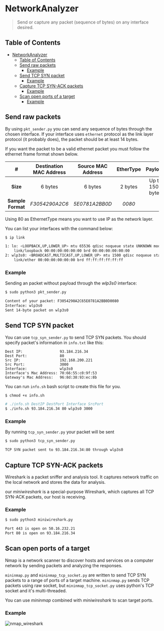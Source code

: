 # NetworkAnalyzer

> Send or capture any packet (sequence of bytes) on any interface desired.

## Table of Contents

- [NetworkAnalyzer](#networkanalyzer)
  - [Table of Contents](#table-of-contents)
  - [Send raw packets](#send-raw-packets)
    - [Example](#example)
  - [Send TCP SYN packet](#send-tcp-syn-packet)
    - [Example](#example-1)
  - [Capture TCP SYN-ACK packets](#capture-tcp-syn-ack-packets)
    - [Example](#example-2)
  - [Scan open ports of a target](#scan-open-ports-of-a-target)
    - [Example](#example-3)

## Send raw packets

By using `pkt_sender.py` you can send any sequence of bytes through the chosen interface. If your interface uses `ethernet` protocol as the link layer protocol (it probably does), the packet should be at least 14 bytes.

If you want the packet to be a valid ethernet packet you must follow the ethernet frame format shown below.

| # | Destination MAC Address | Source MAC Address | EtherType | Payload
| :-----------: | :-----------: | :-----------: | :-----------: | :-----------: |
| **Size** | 6 bytes | 6 bytes | 2 bytes | Up to 1500 bytes
| **Sample Format** | _F3054290A2C6_ | _5E0781A2BB0D_ | _0080_ |

Using 80 as EthernetType means you want to use IP as the network layer.

You can list your interfaces with the command below:

```bash
$ ip link

1: lo: <LOOPBACK,UP,LOWER_UP> mtu 65536 qdisc noqueue state UNKNOWN mode DEFAULT group default qlen 1000
    link/loopback 00:00:00:00:00:00 brd 00:00:00:00:00:00
2: wlp3s0: <BROADCAST,MULTICAST,UP,LOWER_UP> mtu 1500 qdisc noqueue state UP mode DORMANT group default qlen 1000
    link/ether 00:00:00:00:00:00 brd ff:ff:ff:ff:ff:ff
```

### Example

Sending an packet without payload through the _wlp3s0_ interface:

```bash
$ sudo python3 pkt_sender.py

Content of your packet: F3054290A2C65E0781A2BB0D0080
Interface: wlp3s0
Sent 14-byte packet on wlp3s0
```

## Send TCP SYN packet

You can use `tcp_syn_sender.py` to send TCP SYN packets. You should specify packet's information in `info.txt` like this:

```text
Dest IP:                 93.184.216.34
Dest Port:               80
Src IP:                  192.168.200.221
Src Port:                3000
Interface:               wlp3s0
Interface's Mac Address: 70:66:55:c0:9f:53 
Gateway's Mac Address:   96:8d:38:93:ec:8b
```

You can run `info.sh` bash script to create this file for you.

```bash
$ chmod +x info.sh

# ./info.sh DestIP DestPort Interface SrcPort
$ ./info.sh 93.184.216.34 80 wlp3s0 3000
```

### Example

By running `tcp_syn_sender.py` your packet will be sent

```bash
$ sudo python3 tcp_syn_sender.py

TCP SYN packet sent to 93.184.216.34:80 through wlp3s0
```

## Capture TCP SYN-ACK packets

Wireshark is a packet sniffer and analysis tool. It captures network traffic on the local network and stores the data for analysis.

our _miniwireshark_ is a special-purpose Wireshark, which captures all TCP SYN-ACK packets, our host is receiving.

### Example

```bash
$ sudo python3 miniwireshark.py

Port 443 is open on 50.16.232.21
Port 80 is open on 93.184.216.34
```

## Scan open ports of a target

Nmap is a network scanner to discover hosts and services on a computer network by sending packets and analyzing the responses.

`mininmap.py` and `mininmap_tcp_socket.py` are written to send TCP SYN packets to a range of ports of a target machine. `mininmap.py` sends TCP packets using raw socket, but `mininmap_tcp_socket.py` uses python's TCP socket and it's multi-threaded.

You can use _mininmap_ combined with _miniwireshark_ to scan target ports.

### Example

![nmap_wireshark](https://user-images.githubusercontent.com/74505991/181753209-760f34c5-d2d2-4dd6-a241-ee8b375933a9.png)
